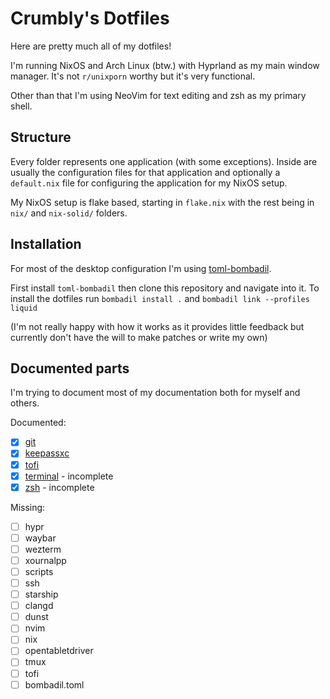 # Crumbly's Dotfiles

Here are pretty much all of my dotfiles!

I'm running NixOS and Arch Linux (btw.)
with Hyprland as my main window manager.
It's not `r/unixporn` worthy but
it's very functional.

Other than that I'm using
NeoVim for text editing
and zsh as my primary shell.

## Structure

Every folder represents one application (with some exceptions).
Inside are usually the configuration files for that application
and optionally a `default.nix` file for configuring the
application for my NixOS setup.

My NixOS setup is flake based, starting in `flake.nix`
with the rest being in `nix/` and `nix-solid/` folders.

## Installation

For most of the desktop configuration I'm
using [toml-bombadil](https://github.com/oknozor/toml-bombadil).

First install `toml-bombadil` then clone this repository and navigate into it.
To install the dotfiles run `bombadil install .` and `bombadil link --profiles liquid`

(I'm not really happy with how it works as it provides little feedback
but currently don't have the will to make patches or write my own)

## Documented parts

I'm trying to document most of my documentation
both for myself and others.

Documented:

- [x] [git](./git/README.md)
- [x] [keepassxc](./keepassxc/README.md)
- [x] [tofi](./tofi/README.md)
- [x] [terminal](./TERMINAL.md) - incomplete
- [x] [zsh](./zsh/README.md) - incomplete

Missing:

- [ ] hypr
- [ ] waybar
- [ ] wezterm
- [ ] xournalpp
- [ ] scripts
- [ ] ssh
- [ ] starship
- [ ] clangd
- [ ] dunst
- [ ] nvim
- [ ] nix
- [ ] opentabletdriver
- [ ] tmux
- [ ] tofi
- [ ] bombadil.toml
